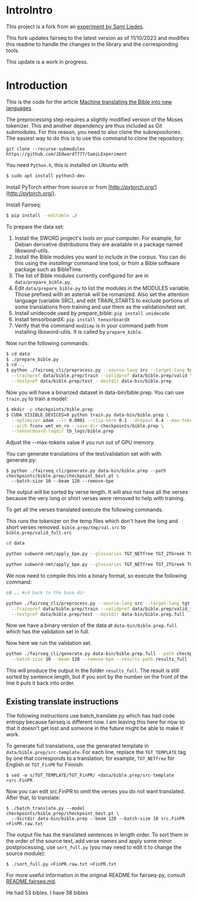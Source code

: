 # IntroIntro

This project is a fork from an [experiment by Sami Liedes](https://github.com/sliedes/fairseq-py).

This fork updates fairseq to the latest version as of 11/10/2023 and modifies this readme to handle the changes in the library and the corresponding tools.

This update is a work in progress.


# Introduction

This is the code for the article [Machine translating the Bible into new languages](https://samiliedes.wordpress.com/2018/03/07/machine-translating-the-bible-into-new-languages/).

The preprocessing step requires a slightly modified version of the Moses tokenizer. This and another dependency are thus included as Git submodules. For this reason, you need to also clone the subrepositories. The easiest way to do this is to use this command to clone the repository:

`git clone --recurse-submodules https://github.com/JEdward7777/SamiLExperiment`

You need `Python.h`, this is installed on Ubuntu with
``` bash
$ sudo apt install python3-dev
```

Install PyTorch either from source or from [http://pytorch.org/](http://pytorch.org/).

Install Fairseq:

``` bash
$ pip install --editable ./
```

To prepare the data set:

1. Install the SWORD project's tools on your computer. For example, for Debian derivative distributions they are available in a package named *libsword-utils*.
1. Install the Bible modules you want to include in the corpus. You can do this using the *installmgr* command line tool, or from a Bible software package such as BibleTime.
1. The list of Bible modules currently configured for are in `data/prepare_bible.py`.
1. Edit `data/prepare_bible.py` to list the modules in the MODULES variable. Those prefixed with an asterisk will be romanized. Also set the attention language (variable SRC), and edit TRAIN_STARTS to exclude portions of some translations from training and use them as the validation/test set.
1. Install unidecode used by prepare_bible: `pip install unidecode`
1. Install tensorboardX: `pip install tensorboardX`
1. Verify that the command `mod2imp` is in your command path from installing libsword-utils.  It is called by `prepare_bible`.

Now run the following commands:

``` bash
$ cd data
$ ./prepare_bible.py
$ cd ..
$ python ./fairseq_cli/preprocess.py --source-lang src --target-lang tgt \
  --trainpref data/bible.prep/train --validpref data/bible.prep/valid \
  --testpref data/bible.prep/test --destdir data-bin/bible.prep
```

Now you will have a binarized dataset in data-bin/bible.prep. You can use `train.py` to train a model:

``` bash
$ mkdir -p checkpoints/bible.prep
$ CUDA_VISIBLE_DEVICES=0 python train.py data-bin/bible.prep \
  --optimizer adam --lr 0.0001 --clip-norm 0.1 --dropout 0.4 --max-tokens 3000 \
  --arch fconv_wmt_en_ro --save-dir checkpoints/bible.prep \
  --tensorboard-logdir tb_logs/bible.prep
```

Adjust the --max-tokens value if you run out of GPU memory.

You can generate translations of the test/validation set with with generate.py:

```
$ python ./fairseq_cli/generate.py data-bin/bible.prep --path checkpoints/bible.prep/checkpoint_best.pt \
  --batch-size 10 --beam 120 --remove-bpe
```

The output will be sorted by verse length.  It will also not have all the verses because the very long or short verses were removed to help with training.

To get all the verses translated execute the following commands.

This runs the tokenizer on the temp files which don't have the long and short verses removed.  `bible.prep/tmp/val.src` to `bible.prep/valid_full.src`

``` bash
cd data

python subword-nmt/apply_bpe.py --glossaries TGT_NETfree TGT_2TGreek TGT_Afr1953 TGT_Alb TGT_BasHautin TGT_Bela TGT_BretonNT TGT_BulVeren TGT_CzeCEP TGT_DutSVV TGT_Esperanto TGT_FrePGR TGT_FinPR TGT_GerNeUe TGT_GreVamvas TGT_Haitian TGT_HebModern TGT_HinERV TGT_HunUj TGT_ItaRive TGT_Kekchi TGT_KorHKJV TGT_ManxGaelic TGT_Maori TGT_PolUGdanska TGT_PorAlmeida1911 TGT_PotLykins TGT_RomCor TGT_RusSynodal TGT_SloStritar TGT_SomKQA TGT_SpaRV TGT_Swahili TGT_SweFolk1998 TGT_TagAngBiblia TGT_TurHADI TGT_Ukrainian TGT_Vulgate TGT_TEMPLATE -c bible.prep/code < bible.prep/tmp/val.src > bible.prep/valid_full.src

python subword-nmt/apply_bpe.py --glossaries TGT_NETfree TGT_2TGreek TGT_Afr1953 TGT_Alb TGT_BasHautin TGT_Bela TGT_BretonNT TGT_BulVeren TGT_CzeCEP TGT_DutSVV TGT_Esperanto TGT_FrePGR TGT_FinPR TGT_GerNeUe TGT_GreVamvas TGT_Haitian TGT_HebModern TGT_HinERV TGT_HunUj TGT_ItaRive TGT_Kekchi TGT_KorHKJV TGT_ManxGaelic TGT_Maori TGT_PolUGdanska TGT_PorAlmeida1911 TGT_PotLykins TGT_RomCor TGT_RusSynodal TGT_SloStritar TGT_SomKQA TGT_SpaRV TGT_Swahili TGT_SweFolk1998 TGT_TagAngBiblia TGT_TurHADI TGT_Ukrainian TGT_Vulgate TGT_TEMPLATE -c bible.prep/code < bible.prep/tmp/val.tgt > bible.prep/valid_full.tgt

```

We now need to compile this into a binary format, so execute the following command:
``` bash
cd .. #cd back to the base dir

python ./fairseq_cli/preprocess.py --source-lang src --target-lang tgt \
  --trainpref data/bible.prep/train --validpref data/bible.prep/valid_full \
  --testpref data/bible.prep/test --destdir data-bin/bible.prep.full

```

Now we have a binary version of the data at `data-bin/bible.prep.full` which has the validation set in full.

Now here we run the validation set.
``` bash
python ./fairseq_cli/generate.py data-bin/bible.prep.full --path checkpoints/bible.prep/checkpoint_best.pt \
  --batch-size 10 --beam 120 --remove-bpe --results-path results_full
```

This will produce the output in the folder `results_full`.  The result is still sorted by sentence length, but if you sort by the number on the front of the line it puts it back into order.

## Existing translate instructions
The following instructions use batch_translate.py which has had code entropy because fairseq is different now.  I am leaving this here for now so that it doesn't get lost and someone in the future might be able to make it work.

To generate full translations, use the generated template in `data/bible.prep/src-template`. For each line, replace the `TGT_TEMPLATE` tag by one that corresponds to a translation; for example, `TGT_NETfree` for English or `TGT_FinPR` for Finnish:

`$ sed -e s/TGT_TEMPLATE/TGT_FinPR/ <data/bible.prep/src-template >src.FinPR`

Now you can edit src.FinPR to omit the verses you do not want translated. After that, to translate:

```
$ ./batch_translate.py --model checkpoints/bible.prep/checkpoint_best.pt \
  --dictdir data-bin/bible.prep --beam 120 --batch-size 10 src.FinPR >FinPR.raw.txt
```

The output file has the translated sentences in length order. To sort them in the order of the source text, add verse names and apply some minor postprocessing, use `sort_full.py` (you may need to edit it to change the source module):

`$ ./sort_full.py <FinPR.raw.txt >FinPR.txt`

For more useful information in the original README for fairseq-py, consult [README.fairseq.md](README.fairseq.md).

He had 53 bibles.
I have 38 bibles